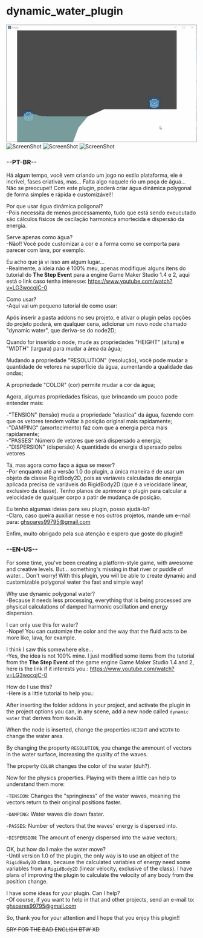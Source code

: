 # dynamic_water_plugin
![ScreenShot](/preview.gif)
![ScreenShot](/preview_1.png)
![ScreenShot](/preview_2.png)
![ScreenShot](/preview_3.png)


### --PT-BR--
  Há algum tempo, você vem criando um jogo no estilo plataforma, ele é incrível, fases criativas, mas... Falta algo naquele rio um poça de água... Não se preocupe!! Com este plugin, poderá criar água dinâmica polygonal de forma simples e rápida e customizável!!
 
 Por que usar água dinâmica poligonal?\
  -Pois necessita de menos processamento, tudo que está sendo exeucutado são cálculos físicos de oscilação harmonica amortecida e     dispersão da energia.
  
  Serve apenas como água?\
  -Não!! Você pode customizar a cor e a forma como se comporta para parecer com lava, por exemplo.
  
  Eu acho que já vi isso am algum lugar...\
  -Realmente, a ideia não é 100% meu, apenas modifiquei alguns itens do tutorial do **The Step Event** para a engine Game Maker Studio 1.4 e 2, aqui está o link caso tenha interesse: https://www.youtube.com/watch?v=LG3wocqjC-0 
  
  Como usar?\
  -Aqui vai um pequeno tutorial de como usar:
  
  Após inserir a pasta addons no seu projeto, e ativar o plugin pelas opções do projeto poderá, em qualquer cena, adicionar um novo node chamado "dynamic water", que deriva-se do node2D;
  
  Quando for inserido o node, mude as propriedades "HEIGHT" (altura) e "WIDTH" (largura) para mudar a área da água;
  
  Mudando a propriedade "RESOLUTION" (resolução), você pode mudar a quantidade de vetores na superfície da água, aumentando a qualidade das ondas;
  
  A propriedade "COLOR" (cor) permite mudar a cor da água;
  
  Agora, algumas propriedades físicas, que brincando um pouco pode entender mais:
  
  -"TENSION" (tensão) muda a propriedade "elastica" da água, fazendo com que os vetores tendem voltar à posição original mais rapidamente;\
  -"DAMPING" (amortecimento) faz com que a energia perca mais rapidamente;\
  -"PASSES" Número de vetores que será dispersado a energia;\
  -"DISPERSION" (dispersão) A quantidade de energia dispersado pelos vetores
  
  Tá, mas agora como faço a água se mexer?\
  -Por enquanto até a versão 1.0 do plugin, a única maneira é de usar um objeto da classe RigidBody2D, pois as variáveis calculadas de energia aplicada precisa de variáveis do RigidBody2D (que é a velocidade linear, exclusivo da classe). Tenho planos de aprimorar o plugin para calcular a velocidade de qualquer corpo a patir de mudança de posição.
  
  Eu tenho algumas ideias para seu plugin, posso ajudá-lo?\
  -Claro, caso queira auxiliar nesse e nos outros projetos, mande um e-mail para: ghsoares99795@gmail.com
  
  Enfim, muito obrigado pela sua atenção e espero que goste do plugin!!
  
  
  
  ### --EN-US--
  For some time, you've been creating a platform-style game, with awesome and creative levels. But... something's missing in that river or puddle of water... Don't worry! With this plugin, you will be able to create dynamic and customizable polygonal water the fast and simple way!
  
  Why use dynamic polygonal water?\
  -Because it needs less processing, everything that is being processed are physical calculations of damped harmonic oscillation and energy dispersion.
  
  I can only use this for water?\
  -Nope! You can customize the color and the way that the fluid acts to be more like, lava, for example.
  
  I think I saw this somewhere else...\
  -Yes, the idea is not 100% mine. I just modified some items from the tutorial from the **The Step Event** of the game engine Game Maker Studio 1.4 and 2, here is the link if it interests you.: https://www.youtube.com/watch?v=LG3wocqjC-0 
  
  How do I use this?\
  -Here is a little tutorial to help you.:
  
  
  After inserting the folder addons in your project, and activate the plugin in the project options you can, in any scene, add a new node called `dynamic water` that derives from `Node2D`.
  
  When the node is inserted, change the properties `HEIGHT` and `WIDTH` to change the water area.
  
  By changing the property `RESOLUTION`, you change the ammount of vectors in the water surface, increasing the quality of the waves.
  
  The property `COLOR` changes the color of the water (duh?).
  
  Now for the physics properties. Playing with them a little can help to understand them more:
  
  -`TENSION`: Changes the "springiness" of the water waves, meaning the vectors return to their original positions faster.
  
  -`DAMPING`: Water waves die down faster.
  
  -`PASSES`: Number of vectors that the waves' energy is dispersed into.
  
  -`DISPERSION`: The amount of energy dispersed into the wave vectors;
  
  OK, but how do I make the water move?\
  -Until version 1.0 of the plugin, the only way is to use an object of the `RigidBody2D` class, because the calculated variables of energy need some variables from a `RigidBody2D` (linear velocity, exclusive of the class). I have plans of improving the plugin to calculate the velocity of any body from the position change.
  
  I have some ideas for your plugin. Can I help?\
  -Of course, if you want to help in that and other projects, send an e-mail to: ghsoares99795@gmail.com
  
  So, thank you for your attention and I hope that you enjoy this plugin!!
  
  ~~SRY FOR THE BAD ENGLISH BTW XD~~
  
  
  
  
  
  
  
  
  
  
  

  
